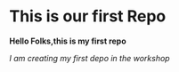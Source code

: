 # This is our first Repo

**Hello Folks,this is my first repo**

_I am creating my first depo in the workshop_
